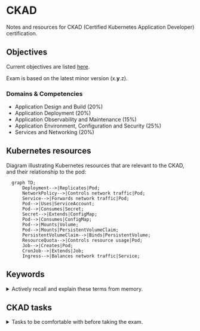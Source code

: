# CKAD

Notes and resources for CKAD (Certified Kubernetes Application Developer)
certification.

## Objectives

Current objectives are listed [here](https://training.linuxfoundation.org/certification/certified-kubernetes-application-developer-ckad/).

Exam is based on the latest minor version (x.**y**.z).

### Domains & Competencies

- Application Design and Build (20%)
- Application Deployment (20%)
- Application Observability and Maintenance (15%)
- Application Environment, Configuration and Security (25%)
- Services and Networking (20%)

## Kubernetes resources

Diagram illustrating Kubernetes resources that are
relevant to the CKAD, and their relationship to the pod:

```mermaid
  graph TD;
      Deployment-->|Replicates|Pod;
      NetworkPolicy-->|Controls network traffic|Pod;
      Service-->|Forwards network traffic|Pod;
      Pod-->|Uses|ServiceAccount;
      Pod-->|Consumes|Secret;
      Secret-->|Extends|ConfigMap;
      Pod-->|Consumes|ConfigMap;
      Pod-->|Mounts|Volume;
      Pod-->|Mounts|PersistentVolumeClaim;
      PersistentVolumeClaim-->|Binds|PersistentVolume;
      ResourceQuota-->|Controls resource usage|Pod;
      Job-->|Creates|Pod;
      CronJob-->|Extends|Job;
      Ingress-->|Balances network traffic|Service;
```

## Keywords

<details>
<summary>Actively recall and explain these terms from memory.</summary>

- Container
- Image
- Dockerfile
- docker build
- docker save
- Job
- CronJob
- restartPolicy
- activeDeadlineSeconds
- Sidecar container
- Ambassador container
- Adapter container
- Init container
- Volume
- VolumeMounts
- hostPath
  - types:
    - Directory
    - DirectoryOrCreate
    - File
    - FileOrCreate
- emptyDir
- persistentVolumeClaim
- StorageClass 
- Deployment
- Replicas
- Scaling
- Rolling update
- Deployment strategy
- Blue/green deployment
- Canary deployment
- Helm
- Helm chart
- Helm repository
- API deprecation
- Deprecation policy
- apiVersion
- Deprecation window
- Deprecated API migration guide
- Liveness probe
- Readiness probe
- Startup probe
- Cluster level logs
- Kubelet logs
- CRDs
- CustomResourceDefinition
- Custom controllers
- ServiceAccounts
- ServiceAccount tokens
- Admission controller
- NameSpaceAutoProvision
- Resource requests
- Resource limits
- ResourceQuota
- ConfigMap
- Secret
- SecurityContext
- Network policies
- Non-isolated pods
- Isolated pods
- Service
- ClusterIP
- NodePort
- Ingress

</details>

## CKAD tasks

<details>
<summary>Tasks to be comfortable with before taking the exam.</summary>

- Build and tag a container image using a Dockerfile.
- Save a container image to a tar archive.
- Create a Job and CronJob.
- Add a sidecar container to an existing Pod or Deployment.
- Add a Init container to a Pod or Deployment.
- Define a PersistentVolume. Bind a PersistentVolumeClaim to it.
- Configure a Pod to consume a PersistentVolumeClaim.
- Define environment variables for a container.
- Create a blue/green deployment using deployments.
- Create a canary deployment.
- Add a liveness probe to a container.
- Define a custom resource.
- Create a ServiceAccount.
- Assign a ServiceAccount to a pod.
- Enable an admission controller (e.g. NameSpaceAutoProvision).
- Configure a ResourceQuota and apply it to a namespace.
- Create a ConfigMap and pass it to a container as an environment variable.
- Create a Secret and pass it to a container as an environment variable.
- Create a ConfigMap and pass it to a container via a volumeMount.
- Create a Secret and pass it to a container via a volumeMount.
- Configure Security contexts at the pod and container level.
- Label objects.
- Configure ingress and egress network policies.
- Expose an application with ClusterIP and NodePort services.
- Access ClusterIP and NodePort services.
- Configure an ingress for a service.

Be able to accomplish these tasks using `kubectl` with `explain`, `--help`
and the Kubernetes documentation.

Use `kubectl create <resource> --help` for helpful examples.

</details>
